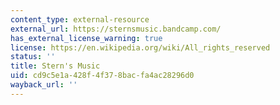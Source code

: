 ```yaml
---
content_type: external-resource
external_url: https://sternsmusic.bandcamp.com/
has_external_license_warning: true
license: https://en.wikipedia.org/wiki/All_rights_reserved
status: ''
title: Stern's Music
uid: cd9c5e1a-428f-4f37-8bac-fa4ac28296d0
wayback_url: ''
---
```

